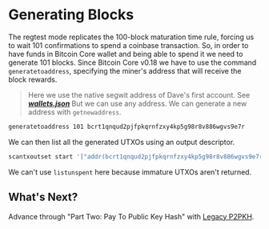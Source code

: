 # Generating Blocks

The regtest mode replicates the 100-block maturation time rule, forcing us to wait 101 confirmations to spend a coinbase transaction. So, in order to have funds in Bitcoin Core wallet and being able to spend it we need to generate 101 blocks. Since Bitcoin Core v0.18 we have to use the command `generatetoaddress`, specifying the miner's address that will receive the block rewards.

> Here we use the native segwit address of Dave's first account. See [_**wallets.json**_](https://github.com/bitcoin-studio/Bitcoin-Programming-with-BitcoinJS/blob/master/code/wallets.json)
> But we can use any address. 
> We can generate a new address with `getnewaddress`.

```bash
generatetoaddress 101 bcrt1qnqud2pjfpkqrnfzxy4kp5g98r8v886wgvs9e7r
```

We can then list all the generated UTXOs using an output descriptor.

```bash
scantxoutset start '["addr(bcrt1qnqud2pjfpkqrnfzxy4kp5g98r8v886wgvs9e7r)"]'
```

We can't use `listunspent` here because immature UTXOs aren't returned.

## What's Next?

Advance through "Part Two: Pay To Public Key Hash" with [Legacy P2PKH](../part-two-pay-to-public-key-hash/p2pkh/).

